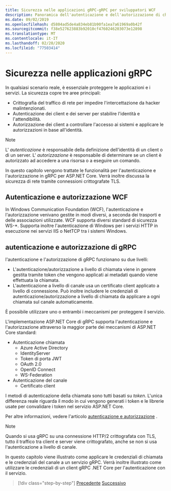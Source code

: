 ```yaml
---
title: Sicurezza nelle applicazioni gRPC-gRPC per sviluppatori WCF
description: Panoramica dell'autenticazione e dell'autorizzazione di chiamata e canale in gRPC.
ms.date: 09/02/2019
ms.openlocfilehash: d5804ad5de4a834eb81b90fa1ea7a61969a0b42f
ms.sourcegitcommit: f38e527623883b92010cf4760246203073e12898
ms.translationtype: MT
ms.contentlocale: it-IT
ms.lasthandoff: 02/20/2020
ms.locfileid: "77503414"
---
```

# <a name="security-in-grpc-applications"></a>Sicurezza nelle applicazioni gRPC

In qualsiasi scenario reale, è essenziale proteggere le applicazioni e i servizi. La sicurezza copre tre aree principali: 

* Crittografia del traffico di rete per impedire l'intercettazione da hacker malintenzionati.
* Autenticazione dei client e dei server per stabilire l'identità e l'attendibilità.
* Autorizzazione dei client a controllare l'accesso ai sistemi e applicare le autorizzazioni in base all'identità.

> [!NOTE]
> L' *autenticazione* è responsabile della definizione dell'identità di un client o di un server. L' *autorizzazione* è responsabile di determinare se un client è autorizzato ad accedere a una risorsa o a eseguire un comando.

In questo capitolo vengono trattate le funzionalità per l'autenticazione e l'autorizzazione in gRPC per ASP.NET Core. Verrà inoltre discussa la sicurezza di rete tramite connessioni crittografate TLS.

## <a name="wcf-authentication-and-authorization"></a>Autenticazione e autorizzazione WCF

In Windows Communication Foundation (WCF), l'autenticazione e l'autorizzazione venivano gestite in modi diversi, a seconda dei trasporti e delle associazioni utilizzate. WCF supporta diversi standard di sicurezza WS-\*. Supporta inoltre l'autenticazione di Windows per i servizi HTTP in esecuzione nei servizi IIS o NetTCP tra i sistemi Windows.

## <a name="grpc-authentication-and-authorization"></a>autenticazione e autorizzazione di gRPC

l'autenticazione e l'autorizzazione di gRPC funzionano su due livelli:

* L'autenticazione/autorizzazione a livello di chiamata viene in genere gestita tramite token che vengono applicati ai metadati quando viene effettuata la chiamata. 
* L'autenticazione a livello di canale usa un certificato client applicato a livello di connessione. Può inoltre includere le credenziali di autenticazione/autorizzazione a livello di chiamata da applicare a ogni chiamata sul canale automaticamente. 

È possibile utilizzare uno o entrambi i meccanismi per proteggere il servizio.

L'implementazione ASP.NET Core di gRPC supporta l'autenticazione e l'autorizzazione attraverso la maggior parte dei meccanismi di ASP.NET Core standard:

- Autenticazione chiamata
  - Azure Active Directory
  - IdentityServer
  - Token di porta JWT
  - OAuth 2.0
  - OpenID Connect
  - WS-Federation
- Autenticazione del canale
  - Certificato client

I metodi di autenticazione della chiamata sono tutti basati su *token*. L'unica differenza reale riguarda il modo in cui vengono generati i token e le librerie usate per convalidare i token nel servizio ASP.NET Core.

Per altre informazioni, vedere l'articolo [autenticazione e autorizzazione](/aspnet/core/grpc/authn-and-authz) .

> [!NOTE]
> Quando si usa gRPC su una connessione HTTP/2 crittografata con TLS, tutto il traffico tra client e server viene crittografato, anche se non si usa l'autenticazione a livello di canale.

In questo capitolo viene illustrato come applicare le credenziali di chiamata e le credenziali del canale a un servizio gRPC. Verrà inoltre illustrato come utilizzare le credenziali di un client gRPC .NET Core per l'autenticazione con il servizio.

>[!div class="step-by-step"]
>[Precedente](client-libraries.md)
>[Successivo](call-credentials.md)
